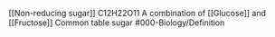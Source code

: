 [[Non-reducing sugar]]
C12H22O11
A combination of [[Glucose]] and [[Fructose]]
Common table sugar
#000-Biology/Definition 
